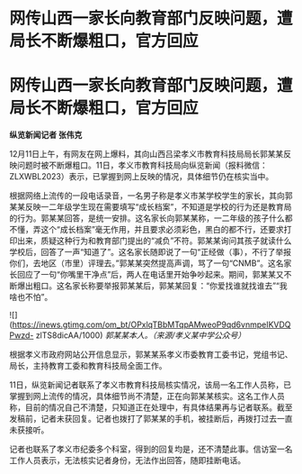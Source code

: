 # 网传山西一家长向教育部门反映问题，遭局长不断爆粗口，官方回应

# 网传山西一家长向教育部门反映问题，遭局长不断爆粗口，官方回应

**纵览新闻记者 张伟克**

12月11日上午，有网友在网上爆料，其向山西吕梁孝义市教育科技局局长郭某某反映问题时被不断爆粗口。11日，孝义市教育科技局向纵览新闻（报料微信：ZLXWBL2023）表示，已掌握到网上反映的情况，具体细节仍在核实当中。

根据网络上流传的一段电话录音，一名男子称是孝义市某学校学生的家长，其向郭某某反映一二年级学生现在需要填写“成长档案”，不知道是学校的行为还是教育局的行为。郭某某回答，是统一安排。这名家长向郭某某称，一二年级的孩子什么都不懂，弄这个“成长档案”毫无作用，并且要求必须彩色，黑白的都不行，还要求打印出来，质疑这种行为和教育部门提出的“减负”不符。郭某某询问其孩子就读什么学校后，回答了一声“知道了”。这名家长随即说了一句“正经做（事），不行了举报你们，去地区（市里）评理去。”郭某某突然提高声调，骂了一句“CNMB”。这名家长回应了一句“你嘴里干净点”后，两人在电话里开始争吵起来。期间，郭某某又不断爆出粗口。这名家长称要举报郭某某后，郭某某回复：“你爱找谁就找谁去”“我啥也不怕”。

![](https://inews.gtimg.com/om_bt/OPxlqTBbMTqpAMweoP9qd6vnmpeIKVDQPwzd-
zlTS8dicAA/1000) _郭某某本人。（来源/孝义某中学公众号）_

根据孝义市政府网站公开信息显示，郭某某系孝义市委教育工委书记，党组书记、局长，主持教育工委和教育科技局全面工作。

11日，纵览新闻记者联系了孝义市教育科技局核实情况，该局一名工作人员称，已掌握到网上流传的情况，具体细节尚不清楚，正在向郭某某核实。这名工作人员称，目前的情况自己不清楚，只知道正在处理中，有具体结果再与记者联系。截至发稿前，记者未获回复。记者也拨打了郭某某的手机，被挂断后，再拨打过去一直未获接听。

记者也联系了孝义市纪委多个科室，得到的回复均是，还不清楚此事。信访室一名工作人员表示，无法核实记者身份，无法作出回答，随即挂断电话。

